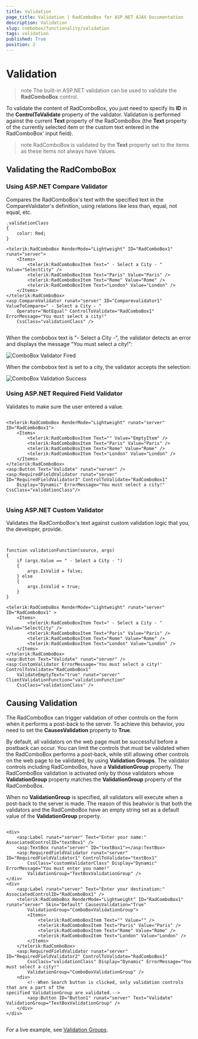 ```yaml
---
title: Validation
page_title: Validation | RadComboBox for ASP.NET AJAX Documentation
description: Validation
slug: combobox/functionality/validation
tags: validation
published: True
position: 2
---
```


# Validation



>note The built-in ASP.NET validation can be used to validate the **RadComboBox** control.
>


To validate the content of RadComboBox, you just need to specify its **ID** in the **ControlToValidate** property of the validator. Validation is performed against the current **Text** property of the RadComboBox (the **Text** property of the currently selected item or the custom text entered in the RadComboBox' input field).

>note RadComboBox is validated by the **Text** property set to the items as these items not always have Values.
>


## Validating the RadComboBox

### Using ASP.NET Compare Validator

Compares the RadComboBox's text with the specified text in the CompareValidator's definition, using relations like less than, equal, not equal, etc.

````ASPNET
.validationClass
{
	color: Red;
}   
  
<telerik:RadComboBox RenderMode="Lightweight" ID="RadComboBox1" runat="server">
	<Items>
		<telerik:RadComboBoxItem Text=" - Select a City - " Value="SelectCity" />
		<telerik:RadComboBoxItem Text="Paris" Value="Paris" />
		<telerik:RadComboBoxItem Text="Rome" Value="Rome" />
		<telerik:RadComboBoxItem Text="London" Value="London" />
	</Items>
</telerik:RadComboBox>
<asp:CompareValidator runat="server" ID="Comparevalidator1" ValueToCompare=" - Select a City - "
	Operator="NotEqual" ControlToValidate="RadComboBox1" ErrorMessage="You must select a city!"
	CssClass="validationClass" />
			
````



When the combobox text is "- Select a City -", the validator detects an error and displays the message "You must select a city!":

![ComboBox Validator Fired](images/combobox_validation1.png)

When the combobox text is set to a city, the validator accepts the selection:

![ComboBox Validation Success](images/combobox_validation2.png)

### Using ASP.NET Required Field Validator

Validates to make sure the user entered a value.

````ASPNET
	
<telerik:RadComboBox RenderMode="Lightweight" runat="server" ID="RadComboBox1">
	<Items>
		<telerik:RadComboBoxItem Text="" Value="EmptyItem" />
		<telerik:RadComboBoxItem Text="Paris" Value="Paris" />
		<telerik:RadComboBoxItem Text="Rome" Value="Rome" />
		<telerik:RadComboBoxItem Text="London" Value="London" />
	</Items>
</telerik:RadComboBox>
<asp:Button Text="Validate" runat="server" />
<asp:RequiredFieldValidator runat="server" ID="RequiredFieldValidator3" ControlToValidate="RadComboBox1"
	Display="Dynamic" ErrorMessage="You must select a city!" CssClass="validationClass"/>
	
````



### Using ASP.NET Custom Validator

Validates the RadComboBox's text against custom validation logic that you, the developer, provide.

````ASPNET
	
	
function validationFunction(source, args)
{
	if (args.Value == " - Select a City - ")
	{
		args.IsValid = false;
	} else
	{
		args.IsValid = true;
	}
}

<telerik:RadComboBox RenderMode="Lightweight" runat="server" ID="RadComboBox1" >
	<Items>
		<telerik:RadComboBoxItem Text=" - Select a City - " Value="SelectCity" />			
		<telerik:RadComboBoxItem Text="Paris" Value="Paris" />
		<telerik:RadComboBoxItem Text="Rome" Value="Rome" />
		<telerik:RadComboBoxItem Text="London" Value="London" />
	</Items>
</telerik:RadComboBox>
<asp:Button Text="Validate" runat="server" />
<asp:CustomValidator ErrorMessage='You must select a city!' ControlToValidate="RadComboBox1"
	ValidateEmptyText="true" runat="server" ClientValidationFunction="validationFunction"
	CssClass="validationClass" />
````



## Causing Validation

The RadComboBox can trigger validation of other controls on the form when it performs a post-back to the server. To achieve this behavior, you need to set the **CausesValidation** property to **True**.

By default, all validators on the web page must be successful before a postback can occur. You can limit the controls that must be validated when the RadComboBox performs a post-back, while still allowing other controls on the web page to be validated, by using **Validation Groups**. The validator controls including RadComboBox, have a **ValidationGroup** property. The RadComboBox validation is activated only by those validators whose **ValidationGroup** property matches the **ValidationGroup** property of the RadComboBox.

When no **ValidationGroup** is specified, all validators will execute when a post-back to the server is made. The reason of this beahvior is that both the validators and the RadComboBox have an empty string set as a default value of the **ValidationGroup** property.

````ASPNET
	     
<div>
	<asp:Label runat="server" Text="Enter your name:" AssociatedControlID="textBox1" />
	<asp:TextBox runat="server" ID="textBox1"></asp:TextBox>
	<asp:RequiredFieldValidator runat="server" ID="RequiredFieldValidator1" ControlToValidate="textBox1"
		CssClass="customValidatorClass" Display="Dynamic" ErrorMessage="You must enter you name!"
		ValidationGroup="TextBoxValidationGroup" />
</div>
<div>
	<asp:Label runat="server" Text="Enter your destination:" AssociatedControlID="RadComboBox1" />
	<telerik:RadComboBox RenderMode="Lightweight" ID="RadComboBox1" runat="server" Skin="Default" CausesValidation="True"
		ValidationGroup="ComboBoxValidationGroup">
		<Items>
			<telerik:RadComboBoxItem Text="" Value="" />
			<telerik:RadComboBoxItem Text="Paris" Value="Paris" />
			<telerik:RadComboBoxItem Text="Rome" Value="Rome" />
			<telerik:RadComboBoxItem Text="London" Value="London" />
		</Items>
	</telerik:RadComboBox>
	<asp:RequiredFieldValidator runat="server" ID="RequiredFieldValidator2" ControlToValidate="RadComboBox1"
		CssClass="validationClass" Display="Dynamic" ErrorMessage="You must select a city!"
		ValidationGroup="ComboBoxValidationGroup" />
	<div>
		<!--When Search button is clicked, only validation controls that are a part of the 
specified ValidationGroup are validated.-->
		<asp:Button ID="Button1" runat="server" Text="Validate" ValidationGroup="TextBoxValidationGroup" />
	</div>
</div>
				
````



For a live example, see [Validation Groups](https://demos.telerik.com/aspnet-ajax/ComboBox/Examples/Functionality/ValidationGroup/DefaultCS.aspx).
